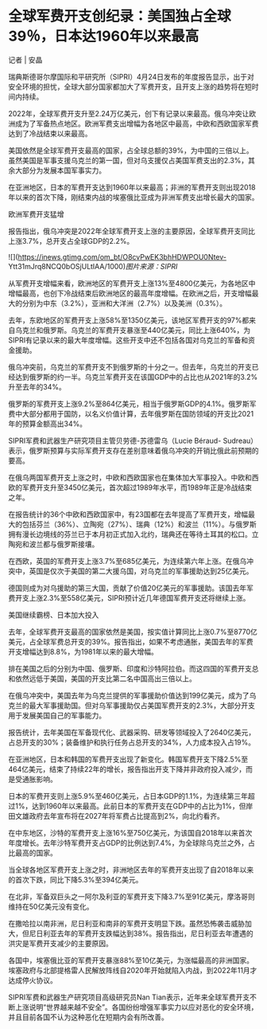 # 全球军费开支创纪录：美国独占全球39％，日本达1960年以来最高

记者 | 安晶

瑞典斯德哥尔摩国际和平研究所（SIPRI）4月24日发布的年度报告显示，出于对安全环境的担忧，全球大部分国家都加大了军费开支，且开支上涨的趋势将在短时间内持续。

2022年，全球军费开支升至2.24万亿美元，创下有记录以来最高。俄乌冲突让欧洲成为了军备热点地区。欧洲军费支出增幅为各地区中最高，中欧和西欧国家军费达到了冷战结束以来最高。

美国依然是全球军费开支最高的国家，占全球总额的39%，为中国的三倍以上。虽然美国是军事支援乌克兰的第一国，但对乌支援仅占美国军费支出的2.3%，其余大部分为发展本国军事实力。

在亚洲地区，日本的军费开支达到1960年以来最高；非洲的军费开支则出现2018年以来的首次下降，刚结束内战的埃塞俄比亚成为非洲军费支出增长最大的国家。

欧洲军费开支猛增

报告指出，俄乌冲突是2022年全球军费开支上涨的主要原因，全球军费开支同比上涨3.7%，总开支占全球GDP的2.2%。

![](https://inews.gtimg.com/om_bt/O8cvPwEK3bhHDWPOU0Ntev-
Ytt31mJrq8NCQ0bOSjULtIAA/1000)_图片来源：SIPRI_

从军费开支增幅来看，欧洲地区的军费开支上涨13%至4800亿美元，为各地区中增幅最高，也创下冷战结束后欧洲地区的最高年度增幅。在欧洲之后，开支增幅最大的分别为中东（3.2%），亚洲和大洋洲（2.7%）以及美洲（0.3%）。

去年，东欧地区的军费开支上涨58%至1350亿美元，该地区军费开支的97%都来自乌克兰和俄罗斯。乌克兰的军费开支暴涨至440亿美元，同比上涨640%，为SIPRI有记录以来的最大年度增幅。这些开支中还不包括各国对乌克兰的军备和资金援助。

俄乌冲突前，乌克兰的军费开支不到俄罗斯的十分之一。但去年，乌克兰的开支已经达到俄罗斯的约一半。乌克兰军费开支在该国GDP中的占比也从2021年的3.2%升至去年的34%。

俄罗斯的军费开支上涨9.2%至864亿美元，相当于俄罗斯GDP的4.1%。俄罗斯军费中大部分都用于国防，以名义价值计算，去年俄罗斯在国防领域的开支比2021年的预算金额高出34%。

SIPRI军费和武器生产研究项目主管贝劳德-苏德雷乌（Lucie Béraud-
Sudreau）表示，俄罗斯预算与实际军费开支存在差别意味着俄乌冲突的开销比俄此前预期的要高。

在俄乌两国军费开支上涨之时，中欧和西欧国家也在集体加大军事投入。中欧和西欧的军费开支升至3450亿美元，首次超过1989年水平，而1989年正是冷战结束之年。

在报告统计的36个中欧和西欧国家中，有23国都在去年提高了军费开支，增幅最大的包括芬兰（36%）、立陶宛（27%）、瑞典（12%）和波兰（11%）。与俄罗斯拥有漫长边境线的芬兰已于本月初正式加入北约，瑞典还在等待土耳其的松口。立陶宛和波兰都与俄罗斯接壤。

在西欧，英国的军费开支上涨3.7%至685亿美元，为连续第六年上涨。在俄乌冲突中，英国是仅次于美国的第二大援乌国，对乌克兰的军事援助达到25亿美元。

德国则成为对乌援助的第三大国，贡献了价值20亿美元的军事援助。该国去年军费开支上涨2.3%至558亿美元，SIPRI预计近几年德国军费开支还将继续上涨。

美国继续霸榜、日本加大投入

去年，全球军费开支最高的国家依然是美国，按实值计算同比上涨0.7%至8770亿美元，占全球军费总开支的39%。报告指出，如果不考虑通胀，美国去年的军费开支增幅达到8.8%，为1981年以来的最大增幅。

排在美国之后的分别为中国、俄罗斯、印度和沙特阿拉伯。而这四国的军费开支总和依然远低于美国，美国的开支比第二名中国高出三倍以上。

在俄乌冲突中，美国去年为乌克兰提供的军事援助价值达到199亿美元，成为了乌克兰的最大军事援助国。但对乌军事援助仅占美国军费开支的2.3%，大部分开支用于发展美国自己的军事能力。

报告统计，去年美国在军备现代化、武器采购、研发等领域投入了2640亿美元，占总开支的30%；装备维护和执行任务占总开支的34%，人力成本投入占19%。

在亚洲地区，日本和韩国的军费开支出现了新变化。韩国军费开支下降2.5%至464亿美元，结束了持续22年的增长，报告指出开支下降并非政府投入减少，而是受通胀影响。

日本的军费开支则上涨5.9%至460亿美元，占日本GDP的1.1%，为连续第三年超过1%，达到1960年以来最高。此前日本的军费开支在GDP中的占比为1%，但岸田文雄政府去年宣布将在2027年将军费占比提高到2%，向北约看齐。

在中东地区，沙特的军费开支上涨16%至750亿美元，为该国自2018年以来首次年度增长。去年沙特军费开支占GDP的比例达到7.4%，为全球除乌克兰之外，占比最高的国家。

当全球各地区军费开支上涨之时，非洲地区去年的军费开支出现了自2018年以来的首次下跌，同比下降5.3%至394亿美元。

在北非，军备双巨头之一阿尔及利亚的军费开支下降3.7%至91亿美元，摩洛哥则维持在50亿美元没有变化。

在撒哈拉以南非洲，尼日利亚和南非的军费开支明显下跌。虽然恐怖袭击威胁加大，但尼日利亚去年的军费开支跌幅达到38%。报告指出，尼日利亚去年遭遇的洪灾是军费开支减少的主要原因。

各国中，埃塞俄比亚的军费开支暴涨88%至10亿美元，为涨幅最高的非洲国家。埃塞政府与北部提格雷人民解放阵线自2020年开始就陷入内战，到2022年11月才达成停火协议。

SIPRI军费和武器生产研究项目高级研究员Nan
Tian表示，近年来全球军费开支不断上涨说明“世界越来越不安全”。各国纷纷增强军事实力以应对恶化的安全环境，并且目前各国不认为这种恶化在短期内会有所改善。

